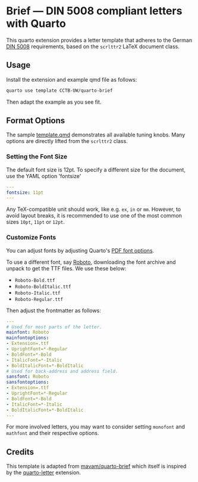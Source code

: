 # Brief — DIN 5008 compliant letters with Quarto

This quarto extension provides a letter template that adheres to the German [DIN
5008](https://de.wikipedia.org/wiki/DIN_5008) requirements, based on the
`scrlttr2` LaTeX document class.

## Usage

Install the extension and example qmd file as follows:

```bash
quarto use template CCTB-UW/quarto-brief
```

Then adapt the example as you see fit.

## Format Options

The sample [template.qmd](template.qmd) demonstrates all available tuning knobs.
Many options are directly lifted from the `scrlttr2` class.

### Setting the Font Size

The default font size is 12pt. To specify a different size for the document, use the YAML option 'fontsize'

```yaml
---
fontsize: 11pt
---
```

Any TeX-compatible unit should work, like e.g. `ex`, `in` or `mm`. However, to avoid layout breaks, it is recommended to use one of the most common sizes `10pt`, `11pt` or `12pt`.

### Customize Fonts

You can adjust fonts by adjusting Quarto's [PDF font
options](https://quarto.org/docs/reference/formats/pdf.html#fonts).

To use a different font, say [Roboto](https://fonts.google.com/specimen/Roboto),
downloading the font archive and unpack to get the TTF files. We use these
below:

- `Roboto-Bold.ttf`
- `Roboto-BoldItalic.ttf`
- `Roboto-Italic.ttf`
- `Roboto-Regular.ttf`

Then adjust the frontmatter as follows:

```yaml
---
# Used for most parts of the letter.
mainfont: Roboto
mainfontoptions:
- Extension=.ttf
- UprightFont=*-Regular
- BoldFont=*-Bold
- ItalicFont=*-Italic
- BoldItalicFont=*-BoldItalic
# Used for back-address and address field.
sansfont: Roboto
sansfontoptions:
- Extension=.ttf
- UprightFont=*-Regular
- BoldFont=*-Bold
- ItalicFont=*-Italic
- BoldItalicFont=*-BoldItalic
---
```

For more involved letters, you may want to consider setting `monofont` and
`mathfont` and their respective options.

## Credits

This template is adapted from [mavam/quarto-brief](https://github.com/mavam/quarto-brief) which itself is inspired by the
[quarto-letter](https://github.com/mcanouil/quarto-letter) extension.
